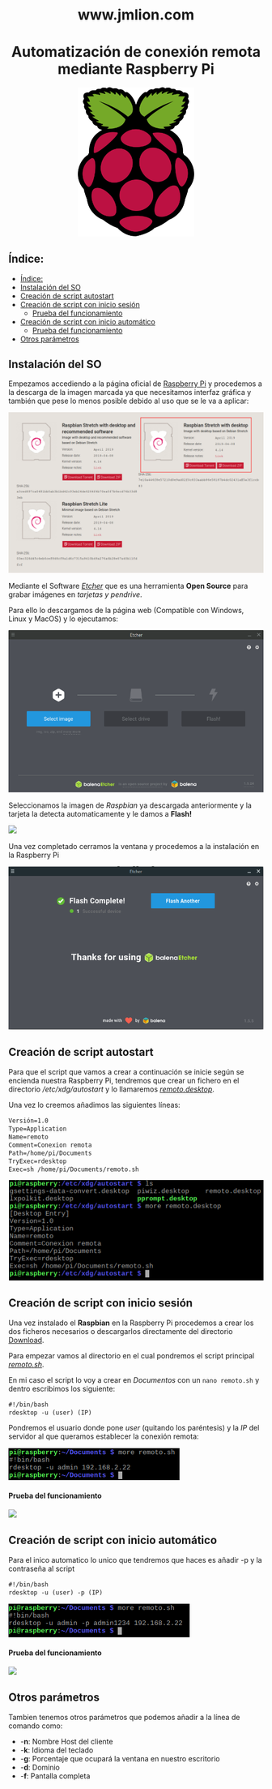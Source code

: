 <center><h1 url="www.jmlion.com"> www.jmlion.com </h1></center>
<center><h1> Automatización de conexión remota mediante Raspberry Pi </h1></center>

<p align="center">  <img src="img/logo-raspberry.png" alt="drawing" width="230" > </p>

## Índice:

- [Índice:](#%C3%ADndice)
- [Instalación del SO](#instalaci%C3%B3n-del-so)
- [Creación de script autostart](#creaci%C3%B3n-de-script-autostart)
- [Creación de script con inicio sesión](#creaci%C3%B3n-de-script-con-inicio-sesi%C3%B3n)
    - [Prueba del funcionamiento](#prueba-del-funcionamiento)
- [Creación de script con inicio automático](#creaci%C3%B3n-de-script-con-inicio-autom%C3%A1tico)
    - [Prueba del funcionamiento](#prueba-del-funcionamiento-1)
- [Otros parámetros](#otros-par%C3%A1metros)


## Instalación del SO

Empezamos accediendo a la página oficial de [Raspberry Pi](https://www.raspberrypi.org/downloads/raspbian/) y procedemos a la descarga de la imagen marcada ya que necesitamos interfaz gráfica y también que pese lo menos posible debido al uso que se le va a aplicar:

![](img/1.png)

Mediante el Software [*Etcher*](https://www.balena.io/etcher/) que es una herramienta **Open Source** para grabar imágenes en *tarjetas y pendrive*.

Para ello lo descargamos de la página web (Compatible con Windows, Linux y MacOS) y lo ejecutamos:

![](img/etcher.png)

Seleccionamos la imagen de *Raspbian* ya descargada anteriormente y la tarjeta la detecta automaticamente y le damos a **Flash!**

![](img/etcher2.png)

Una vez completado cerramos la ventana y procedemos a la instalación en la Raspberry Pi

![](img/etcher3.png)

## Creación de script autostart

Para que el script que vamos a crear a continuación se inicie según se encienda nuestra Raspberry Pi, tendremos que crear un fichero en el directorio */etc/xdg/autostart* y lo llamaremos [*remoto.desktop*](https://github.com/Wannaxry/script/blob/master/rdesktop%20autorun/Download/remoto.desktop).

Una vez lo creemos añadimos las siguientes líneas:

```[Desktop Entry]
Versión=1.0
Type=Application
Name=remoto
Comment=Conexion remota
Path=/home/pi/Documents
TryExec=rdesktop
Exec=sh /home/pi/Documents/remoto.sh
```

![](img/remoto-desktop.png)

## Creación de script con inicio sesión

Una vez instalado el **Raspbian** en la Raspberry Pi procedemos a crear los dos ficheros necesarios o descargarlos directamente del directorio [Download](https://github.com/Wannaxry/script/tree/master/rdesktop%20autorun/Download).

Para empezar vamos al directorio en el cual pondremos el script principal [*remoto.sh*](https://github.com/Wannaxry/script/blob/master/rdesktop%20autorun/Download/remoto.sh).

En mi caso el script lo voy a crear en *Documentos* con un `nano remoto.sh` y dentro escribimos los siguiente:

```
#!/bin/bash
rdesktop -u (user) (IP)
```

Pondremos el usuario donde pone *user* (quitando los paréntesis) y la *IP* del servidor al que queramos establecer la conexión remota:

![](img/remoto.png)

#### Prueba del funcionamiento

![](img/inicio-sesion.gif)

## Creación de script con inicio automático

Para el inico automatico lo unico que tendremos que haces es añadir -p y la contraseña al script

```
#!/bin/bash
rdesktop -u (user) -p (IP)
```

![](img/remoto(-p).png)

#### Prueba del funcionamiento

![](img/inicio-automatico.gif)


## Otros parámetros

Tambien tenemos otros parámetros que podemos añadir a la línea de comando como:

*   -**n**: Nombre Host del cliente
*   -**k**: Idioma del teclado
*   -**g**: Porcentaje que ocupará la ventana en nuestro escritorio
*   -**d**: Dominio
*   -**f**: Pantalla completa